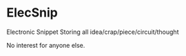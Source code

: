 # ElecSnip
Electronic Snippet
Storing all idea/crap/piece/circuit/thought

No interest for anyone else.